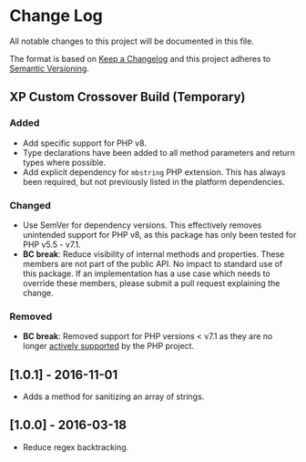 # Change Log
All notable changes to this project will be documented in this file.

The format is based on [Keep a Changelog](http://keepachangelog.com/)
and this project adheres to [Semantic Versioning](http://semver.org/).

## XP Custom Crossover Build (Temporary)
### Added
- Add specific support for PHP v8.
- Type declarations have been added to all method parameters and return types
  where possible.
- Add explicit dependency for `mbstring` PHP extension. This has always been
  required, but not previously listed in the platform dependencies.
### Changed
- Use SemVer for dependency versions. This effectively removes unintended
  support for PHP v8, as this package has only been tested for PHP v5.5 - v7.1.
- **BC break**: Reduce visibility of internal methods and properties. These
  members are not part of the public API. No impact to standard use of this
  package. If an implementation has a use case which needs to override these
  members, please submit a pull request explaining the change.
### Removed
- **BC break**: Removed support for PHP versions < v7.1 as they are no longer
  [actively supported](https://php.net/supported-versions.php) by the PHP project.

## [1.0.1] - 2016-11-01
- Adds a method for sanitizing an array of strings.

## [1.0.0] - 2016-03-18
- Reduce regex backtracking.
